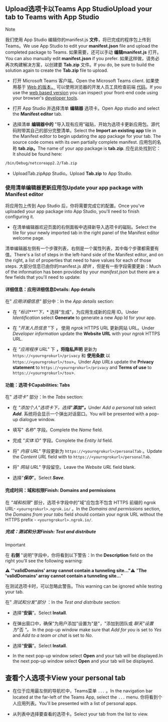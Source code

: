 ## <a name="upload-your-tab-to-teams-with-app-studio"></a><span data-ttu-id="ddf0d-101">Upload选项卡以Teams App Studio</span><span class="sxs-lookup"><span data-stu-id="ddf0d-101">Upload your tab to Teams with App Studio</span></span>

>[!NOTE]
> <span data-ttu-id="ddf0d-102">我们使用 App Studio 编辑你的manifest.js **文件**，将已完成的程序包上传到Teams。</span><span class="sxs-lookup"><span data-stu-id="ddf0d-102">We use App Studio to edit your **manifest.json** file and upload the completed package to Teams.</span></span> <span data-ttu-id="ddf0d-103">如果需要，还可以手动 **编辑manifest.js** 打开。</span><span class="sxs-lookup"><span data-stu-id="ddf0d-103">You can also manually edit **manifest.json** if you prefer.</span></span> <span data-ttu-id="ddf0d-104">如果这样做，请务必再次构建解决方案，以创建要 **Tab.zip** 文件。</span><span class="sxs-lookup"><span data-stu-id="ddf0d-104">If you do, be sure to build the solution again to create the **Tab.zip** file to upload.</span></span>

- <span data-ttu-id="ddf0d-105">打开 Microsoft Teams 客户端。</span><span class="sxs-lookup"><span data-stu-id="ddf0d-105">Open the Microsoft Teams client.</span></span> <span data-ttu-id="ddf0d-106">如果使用基于 [Web 的版本，](https://teams.microsoft.com) 可以使用浏览器的开发人员工具检查前端 [代码](~/tabs/how-to/developer-tools.md)。</span><span class="sxs-lookup"><span data-stu-id="ddf0d-106">If you use the [web based version](https://teams.microsoft.com) you can inspect your front-end code using your browser's [developer tools](~/tabs/how-to/developer-tools.md).</span></span>

- <span data-ttu-id="ddf0d-107">打开 App Studio 并选择清单 **编辑器** 选项卡。</span><span class="sxs-lookup"><span data-stu-id="ddf0d-107">Open App studio and select the **Manifest editor** tab.</span></span>

- <span data-ttu-id="ddf0d-108">选择清单 **编辑器中的** "导入现有应用"磁贴，开始为选项卡更新应用包。源代码附带其自己的部分完整清单。</span><span class="sxs-lookup"><span data-stu-id="ddf0d-108">Select the **Import an existing app** tile in the Manifest editor to begin updating the app package for your tab. The source code comes with its own partially complete manifest.</span></span> <span data-ttu-id="ddf0d-109">应用包的名称 **tab.zip。**</span><span class="sxs-lookup"><span data-stu-id="ddf0d-109">The name of your app package is **tab.zip**.</span></span> <span data-ttu-id="ddf0d-110">应在此处找到它：</span><span class="sxs-lookup"><span data-stu-id="ddf0d-110">It should be found here:</span></span>

```bash
/bin/Debug/netcoreapp2.2/Tab.zip
```

- <span data-ttu-id="ddf0d-111">UploadTab.zipApp  Studio。</span><span class="sxs-lookup"><span data-stu-id="ddf0d-111">Upload **Tab.zip** to App Studio.</span></span>

### <a name="update-your-app-package-with-manifest-editor"></a><span data-ttu-id="ddf0d-112">使用清单编辑器更新应用包</span><span class="sxs-lookup"><span data-stu-id="ddf0d-112">Update your app package with Manifest editor</span></span>

<span data-ttu-id="ddf0d-113">将应用包上传到 App Studio 后，你将需要完成它的配置。</span><span class="sxs-lookup"><span data-stu-id="ddf0d-113">Once you've uploaded your app package into App Studio, you'll need to finish configuring it.</span></span>

- <span data-ttu-id="ddf0d-114">在清单编辑器欢迎页面的右侧面板中选择新导入选项卡的磁贴。</span><span class="sxs-lookup"><span data-stu-id="ddf0d-114">Select the tile for your newly imported tab in the right panel of the Manifest editor welcome page.</span></span>

<span data-ttu-id="ddf0d-115">清单编辑器左侧有一个步骤列表，右侧是一个属性列表，其中每个步骤都需要有值。</span><span class="sxs-lookup"><span data-stu-id="ddf0d-115">There's a list of steps in the left-hand side of the Manifest editor, and on the right, a list of properties that need to have values for each of those steps.</span></span> <span data-ttu-id="ddf0d-116">大部分信息已由你的manifest.js *提供* ，但是有一些字段需要更新：</span><span class="sxs-lookup"><span data-stu-id="ddf0d-116">Much of the information has been provided by your *manifest.json* but there are a few fields that you'll need to update:</span></span>

#### <a name="details-app-details"></a><span data-ttu-id="ddf0d-117">详细信息：应用详细信息</span><span class="sxs-lookup"><span data-stu-id="ddf0d-117">Details: App details</span></span>

<span data-ttu-id="ddf0d-118">在" *应用详细信息"* 部分中：</span><span class="sxs-lookup"><span data-stu-id="ddf0d-118">In the *App details* section:</span></span>

- <span data-ttu-id="ddf0d-119">在 *"标识\*\*\*"下，*\* 选择"生成"，为应用生成新的应用 ID。</span><span class="sxs-lookup"><span data-stu-id="ddf0d-119">Under *Identification* select **Generate** to generate a new App Id for your app.</span></span>

- <span data-ttu-id="ddf0d-120">在 *"开发人员信息* "下 **，** 使用 *ngrok* HTTPS URL 更新网站 URL。</span><span class="sxs-lookup"><span data-stu-id="ddf0d-120">Under *Developer information* update the **Website URL** with your *ngrok* HTTPS URL.</span></span>

- <span data-ttu-id="ddf0d-121">在 *"应用程序 URL"* 下 **，将隐私声明** 更新为 `https://<yourngrokurl>/privacy` 和 **使用条款** 以 `https://<yourngrokurl>/tou`>。</span><span class="sxs-lookup"><span data-stu-id="ddf0d-121">Under *App URLs* update the **Privacy statement** to `https://<yourngrokurl>/privacy` and **Terms of use** to `https://<yourngrokurl>/tou`>.</span></span>

#### <a name="capabilities-tabs"></a><span data-ttu-id="ddf0d-122">功能：选项卡</span><span class="sxs-lookup"><span data-stu-id="ddf0d-122">Capabilities: Tabs</span></span>

<span data-ttu-id="ddf0d-123">在" *选项卡"* 部分：</span><span class="sxs-lookup"><span data-stu-id="ddf0d-123">In the *Tabs* section:</span></span>

- <span data-ttu-id="ddf0d-124">在 *"添加个人"选项卡下，选择*"***添加"。***</span><span class="sxs-lookup"><span data-stu-id="ddf0d-124">Under *Add a personal tab* select ***Add***.</span></span> <span data-ttu-id="ddf0d-125">系统将会显示一个弹出对话窗口。</span><span class="sxs-lookup"><span data-stu-id="ddf0d-125">You will be presented with a pop-up dialogue window.</span></span>

- <span data-ttu-id="ddf0d-126">填写" *名称"* 字段。</span><span class="sxs-lookup"><span data-stu-id="ddf0d-126">Complete the *Name* field.</span></span>

- <span data-ttu-id="ddf0d-127">完成 *"实体 ID"* 字段。</span><span class="sxs-lookup"><span data-stu-id="ddf0d-127">Complete the *Entity Id* field.</span></span>

- <span data-ttu-id="ddf0d-128">将" *内容 URL"* 字段更新为 `https://<yourngrokurl>/personalTab` 。</span><span class="sxs-lookup"><span data-stu-id="ddf0d-128">Update the *Content URL* field with to `https://<yourngrokurl>/personalTab`.</span></span>

- <span data-ttu-id="ddf0d-129">将" *网站 URL"* 字段留空。</span><span class="sxs-lookup"><span data-stu-id="ddf0d-129">Leave the *Website URL* field blank.</span></span>

- <span data-ttu-id="ddf0d-130">选择“***保存***”。</span><span class="sxs-lookup"><span data-stu-id="ddf0d-130">Select ***Save***.</span></span>

#### <a name="finish-domains-and-permissions"></a><span data-ttu-id="ddf0d-131">完成时间：域和权限</span><span class="sxs-lookup"><span data-stu-id="ddf0d-131">Finish: Domains and permissions</span></span>

<span data-ttu-id="ddf0d-132">在 *"域和权限"* 部分，选项卡字段中的"域"应包含不包含 HTTPS 前缀的 ngrok URL- `<yourngrokurl>.ngrok.io/` 。</span><span class="sxs-lookup"><span data-stu-id="ddf0d-132">In the *Domains and permissions* section, the *Domains from your tabs* field should contain your ngrok URL without the HTTPS prefix - `<yourngrokurl>.ngrok.io/`.</span></span>

##### <a name="finish-test-and-distribute"></a><span data-ttu-id="ddf0d-133">完成：测试和分发</span><span class="sxs-lookup"><span data-stu-id="ddf0d-133">Finish: Test and distribute</span></span>

>[!IMPORTANT]
><span data-ttu-id="ddf0d-134">在 **右侧** "说明"字段中，你将看到以下警告：</span><span class="sxs-lookup"><span data-stu-id="ddf0d-134">In the **Description** field on the right you'll see the following warning:</span></span>
>
><span data-ttu-id="ddf0d-135">&#9888; "**'validDomains' array cannot contain a tunneling site..."**</span><span class="sxs-lookup"><span data-stu-id="ddf0d-135">&#9888; "**The 'validDomains' array cannot contain a tunneling site...**"</span></span>
>
><span data-ttu-id="ddf0d-136">在测试选项卡时，可以忽略此警告。</span><span class="sxs-lookup"><span data-stu-id="ddf0d-136">This warning can be ignored while testing your tab.</span></span>

<span data-ttu-id="ddf0d-137">在" *测试和分发"部分* ：</span><span class="sxs-lookup"><span data-stu-id="ddf0d-137">In the *Test and distribute* section:</span></span>

- <span data-ttu-id="ddf0d-138">选择“**安装**”。</span><span class="sxs-lookup"><span data-stu-id="ddf0d-138">Select **Install**.</span></span>

- <span data-ttu-id="ddf0d-139">在弹出窗口中，确保"为用户添加"设置为"是"，"添加到团队或 *聊天"设置为*"否 *"。* </span><span class="sxs-lookup"><span data-stu-id="ddf0d-139">In the pop-up window make sure that *Add for you* is set to *Yes* and *Add to a team or chat* is set to *No*.</span></span>

- <span data-ttu-id="ddf0d-140">选择“**安装**”。</span><span class="sxs-lookup"><span data-stu-id="ddf0d-140">Select **Install**.</span></span>

- <span data-ttu-id="ddf0d-141">In the next pop-up window select **Open** and your tab will be displayed.</span><span class="sxs-lookup"><span data-stu-id="ddf0d-141">In the next pop-up window select **Open** and your tab will be displayed.</span></span>

## <a name="view-your-personal-tab"></a><span data-ttu-id="ddf0d-142">查看个人选项卡</span><span class="sxs-lookup"><span data-stu-id="ddf0d-142">View your personal tab</span></span>

- <span data-ttu-id="ddf0d-143">在位于应用最左侧的导航栏中，Teams菜单 `...` 。</span><span class="sxs-lookup"><span data-stu-id="ddf0d-143">In the navigation bar located at the far-left of the Teams App, select the `...` menu.</span></span> <span data-ttu-id="ddf0d-144">你将看到个人应用列表。</span><span class="sxs-lookup"><span data-stu-id="ddf0d-144">You'll be presented with a list of personal apps.</span></span>

- <span data-ttu-id="ddf0d-145">从列表中选择要查看的选项卡。</span><span class="sxs-lookup"><span data-stu-id="ddf0d-145">Select your tab from the list to view.</span></span>
